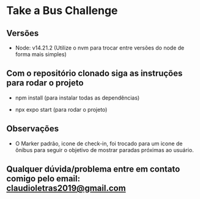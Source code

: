 # Take a Bus Challenge

## Versões

- Node: v14.21.2 (Utilize o nvm para trocar entre versões do node de forma mais simples)

## Com o repositório clonado siga as instruções para rodar o projeto

- npm install (para instalar todas as dependências)

- npx expo start (para rodar o projeto)

## Observações

- O Marker padrão, icone de check-in, foi trocado para um icone de ônibus para seguir o objetivo de mostrar paradas próximas ao usuário.

## Qualquer dúvida/problema entre em contato comigo pelo email: claudioletras2019@gmail.com
